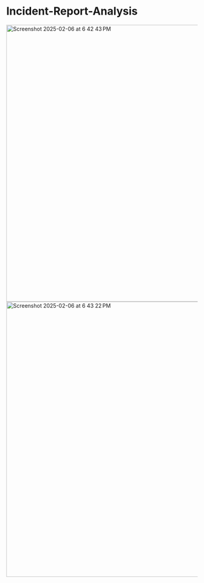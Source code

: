 # Incident-Report-Analysis


<img width="727" alt="Screenshot 2025-02-06 at 6 42 43 PM" src="https://github.com/user-attachments/assets/1115daf7-04f2-4419-a57f-c94a82dce8d2" />


<img width="723" alt="Screenshot 2025-02-06 at 6 43 22 PM" src="https://github.com/user-attachments/assets/40c78f2f-ae3e-440c-b3b5-fd49d347dc61" />
